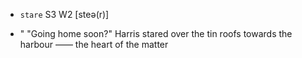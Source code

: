 - `stare` S3 W2 [steə(r)]



- " "Going home soon?" Harris stared over the tin roofs towards the harbour —— the heart of the matter